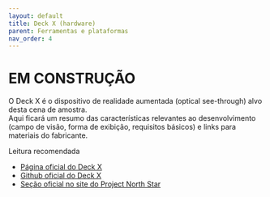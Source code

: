 ```yaml
---
layout: default
title: Deck X (hardware)
parent: Ferramentas e plataformas
nav_order: 4
---
```


# EM CONSTRUÇÃO

O Deck X é o dispositivo de realidade aumentada (optical see-through) alvo desta cena de amostra.  
Aqui ficará um resumo das características relevantes ao desenvolvimento (campo de visão, forma de exibição, requisitos básicos) e links para materiais do fabricante.

Leitura recomendada
- [Página oficial do Deck X](https://combinereality.com/deck-x/)
- [Github oficial do Deck X](https://github.com/CombineReality/Deck-X/)
- [Seção oficial no site do Project North Star](https://docs.projectnorthstar.org/project-north-star)
